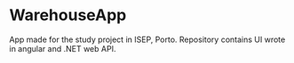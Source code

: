 # WarehouseApp
App made for the study project in ISEP, Porto. Repository contains UI wrote in angular and .NET web API.
